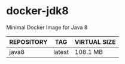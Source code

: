 # docker-jdk8
Minimal Docker Image for Java 8

REPOSITORY           | TAG                 | VIRTUAL SIZE
---------------------|---------------------|-------------------
java8                | latest              | 108.1 MB
